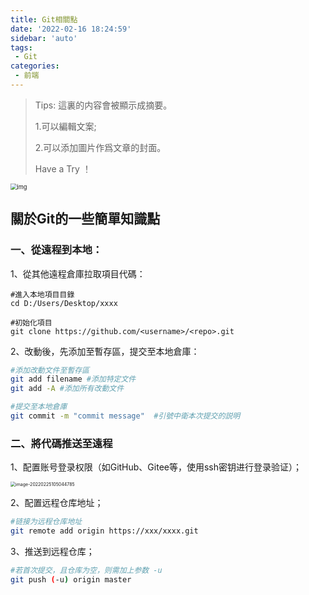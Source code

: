 ```yaml
---
title: Git相關點
date: '2022-02-16 18:24:59'
sidebar: 'auto'
tags:
 - Git
categories:
 - 前端
---
```




> Tips: 這裏的内容會被顯示成摘要。
>
> 1.可以編輯文案;
>
> 2.可以添加圖片作爲文章的封面。
>
> Have a Try ！

<img src="https://gimg2.baidu.com/image_search/src=http%3A%2F%2Fcdn.learnku.com%2Fuploads%2Fimages%2F201911%2F20%2F1%2FtcnsXi0G1J.png!large&refer=http%3A%2F%2Fcdn.learnku.com&app=2002&size=f9999,10000&q=a80&n=0&g=0n&fmt=jpeg?sec=1647597080&t=42b647b9acfe2983148364dde0c2d84e" alt="img" style="zoom:66%;" />

<!-- more -->

## 關於Git的一些簡單知識點

### 一、從遠程到本地：
1、從其他遠程倉庫拉取項目代碼：

```git
#進入本地項目目錄
cd D:/Users/Desktop/xxxx

#初始化項目
git clone https://github.com/<username>/<repo>.git
```

2、改動後，先添加至暫存區，提交至本地倉庫：

```bash
#添加改動文件至暫存區
git add filename #添加特定文件
git add -A #添加所有改動文件

#提交至本地倉庫
git commit -m "commit message"  #引號中衛本次提交的説明
```



### 二、將代碼推送至遠程

1、配置账号登录权限（如GitHub、Gitee等，使用ssh密钥进行登录验证）；

<img src="https://gitee.com/liufeng3214/imgbed/raw/master/img/image-20220225105044785.png" alt="image-20220225105044785" style="zoom:50%; " />

2、配置远程仓库地址；

```bash
#链接为远程仓库地址
git remote add origin https://xxx/xxxx.git
```

3、推送到远程仓库；

```bash
#若首次提交，且仓库为空，则需加上参数 -u
git push (-u) origin master
```

